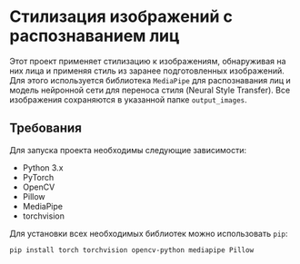 # Стилизация изображений с распознаванием лиц

Этот проект применяет стилизацию к изображениям, обнаруживая на них лица и применяя стиль из заранее подготовленных изображений. Для этого используется библиотека `MediaPipe` для распознавания лиц и модель нейронной сети для переноса стиля (Neural Style Transfer). Все изображения сохраняются в указанной папке `output_images`.

## Требования

Для запуска проекта необходимы следующие зависимости:

- Python 3.x
- PyTorch
- OpenCV
- Pillow
- MediaPipe
- torchvision

Для установки всех необходимых библиотек можно использовать `pip`:

```bash
pip install torch torchvision opencv-python mediapipe Pillow
